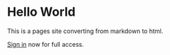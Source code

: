# Hello World

This is a pages site converting from markdown to html.

[Sign in](./sign-in.html) now for full access.
